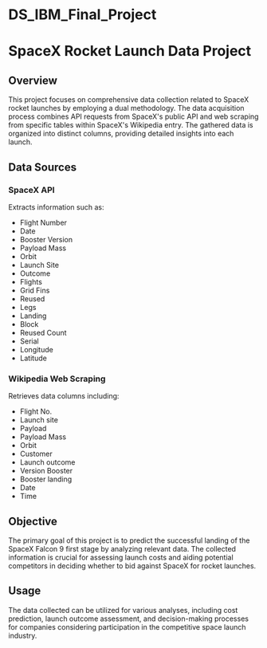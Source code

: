 # DS_IBM_Final_Project

# SpaceX Rocket Launch Data Project

## Overview

This project focuses on comprehensive data collection related to SpaceX rocket launches by employing a dual methodology. The data acquisition process combines API requests from SpaceX's public API and web scraping from specific tables within SpaceX's Wikipedia entry. The gathered data is organized into distinct columns, providing detailed insights into each launch.

## Data Sources

### SpaceX API

Extracts information such as:
- Flight Number
- Date
- Booster Version
- Payload Mass
- Orbit
- Launch Site
- Outcome
- Flights
- Grid Fins
- Reused
- Legs
- Landing
- Block
- Reused Count
- Serial
- Longitude
- Latitude

### Wikipedia Web Scraping

Retrieves data columns including:
- Flight No.
- Launch site
- Payload
- Payload Mass
- Orbit
- Customer
- Launch outcome
- Version Booster
- Booster landing
- Date
- Time

## Objective

The primary goal of this project is to predict the successful landing of the SpaceX Falcon 9 first stage by analyzing relevant data. The collected information is crucial for assessing launch costs and aiding potential competitors in deciding whether to bid against SpaceX for rocket launches.

## Usage

The data collected can be utilized for various analyses, including cost prediction, launch outcome assessment, and decision-making processes for companies considering participation in the competitive space launch industry.



